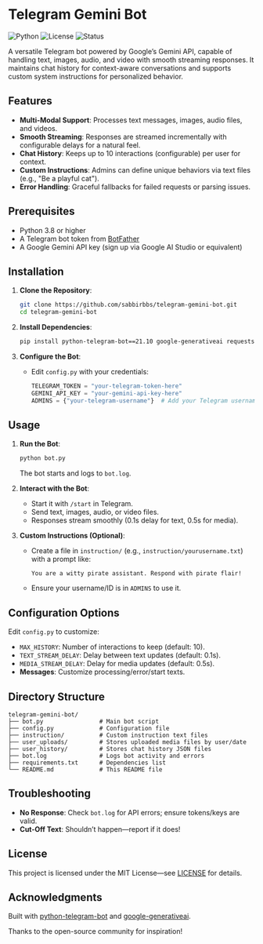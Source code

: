 # Telegram Gemini Bot

![Python](https://img.shields.io/badge/Python-3.8+-blue.svg)
![License](https://img.shields.io/badge/License-MIT-green.svg)
![Status](https://img.shields.io/badge/Status-Active-brightgreen.svg)

A versatile Telegram bot powered by Google’s Gemini API, capable of handling text, images, audio, and video with smooth streaming responses. It maintains chat history for context-aware conversations and supports custom system instructions for personalized behavior.

## Features
- **Multi-Modal Support**: Processes text messages, images, audio files, and videos.
- **Smooth Streaming**: Responses are streamed incrementally with configurable delays for a natural feel.
- **Chat History**: Keeps up to 10 interactions (configurable) per user for context.
- **Custom Instructions**: Admins can define unique behaviors via text files (e.g., "Be a playful cat").
- **Error Handling**: Graceful fallbacks for failed requests or parsing issues.

## Prerequisites
- Python 3.8 or higher
- A Telegram bot token from [BotFather](https://t.me/BotFather)
- A Google Gemini API key (sign up via Google AI Studio or equivalent)

## Installation

1. **Clone the Repository**:
   ```bash
   git clone https://github.com/sabbirbbs/telegram-gemini-bot.git
   cd telegram-gemini-bot
   ```

2. **Install Dependencies**:
   ```bash
   pip install python-telegram-bot==21.10 google-generativeai requests
   ```

3. **Configure the Bot**:
   - Edit `config.py` with your credentials:
     ```python
     TELEGRAM_TOKEN = "your-telegram-token-here"
     GEMINI_API_KEY = "your-gemini-api-key-here"
     ADMINS = {"your-telegram-username"}  # Add your Telegram username or ID
     ```

## Usage

1. **Run the Bot**:
   ```bash
   python bot.py
   ```
   The bot starts and logs to `bot.log`.

2. **Interact with the Bot**:
   - Start it with `/start` in Telegram.
   - Send text, images, audio, or video files.
   - Responses stream smoothly (0.1s delay for text, 0.5s for media).

3. **Custom Instructions (Optional)**:
   - Create a file in `instruction/` (e.g., `instruction/yourusername.txt`) with a prompt like:
     ```text
     You are a witty pirate assistant. Respond with pirate flair!
     ```
   - Ensure your username/ID is in `ADMINS` to use it.

## Configuration Options

Edit `config.py` to customize:

- `MAX_HISTORY`: Number of interactions to keep (default: 10).
- `TEXT_STREAM_DELAY`: Delay between text updates (default: 0.1s).
- `MEDIA_STREAM_DELAY`: Delay for media updates (default: 0.5s).
- **Messages**: Customize processing/error/start texts.

## Directory Structure

```
telegram-gemini-bot/
├── bot.py                # Main bot script
├── config.py             # Configuration file
├── instruction/          # Custom instruction text files
├── user_uploads/         # Stores uploaded media files by user/date
├── user_history/         # Stores chat history JSON files
├── bot.log               # Logs bot activity and errors
├── requirements.txt      # Dependencies list
└── README.md             # This README file
```

## Troubleshooting

- **No Response**: Check `bot.log` for API errors; ensure tokens/keys are valid.
- **Cut-Off Text**: Shouldn’t happen—report if it does!

## License

This project is licensed under the MIT License—see [LICENSE](LICENSE) for details.

## Acknowledgments

Built with [python-telegram-bot](https://github.com/python-telegram-bot/python-telegram-bot) and [google-generativeai](https://github.com/google/generative-ai-python).

Thanks to the open-source community for inspiration!

